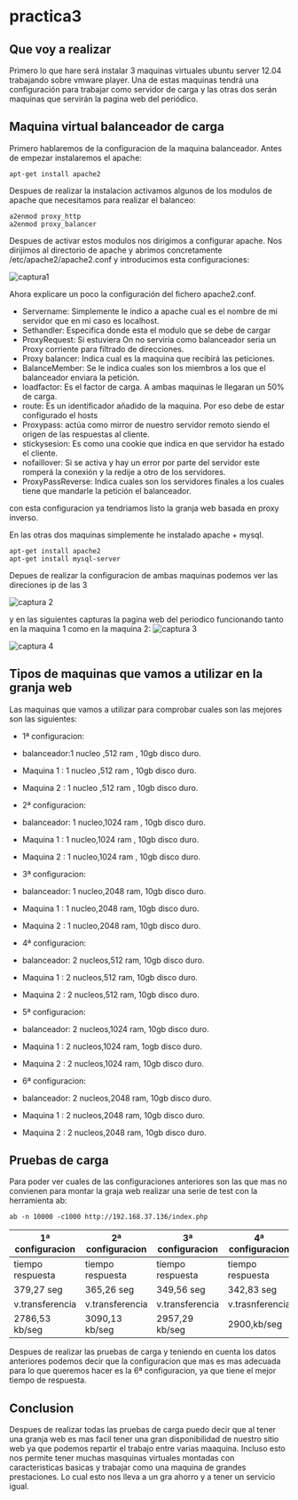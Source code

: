 practica3 
==========================================================================================================================

Que voy a realizar
--------------------------------------------------------------------------------------------------------------------------
Primero lo que hare será instalar 3 maquinas virtuales ubuntu server 12.04 trabajando sobre vmware player. Una de estas maquinas tendrá una configuración para trabajar como servidor de carga y las otras dos serán maquinas que servirán la pagina web del periódico.


Maquina virtual balanceador de carga
--------------------------------------------------------------------------------------------------------------------------
Primero hablaremos de la configuracion de la maquina balanceador.
Antes de empezar instalaremos el apache:
```
apt-get install apache2
```
Despues de realizar la instalacion activamos algunos de los modulos de apache que necesitamos para realizar el balanceo:

```
a2enmod proxy_http
a2enmod proxy_balancer

```
Despues de activar estos modulos nos dirigimos a configurar apache. Nos dirijimos al directorio de apache y abrimos concretamente /etc/apache2/apache2.conf y introducimos esta configuraciones:

![captura1](https://dl.dropbox.com/s/5ad3ik0k9ixpzvi/1.png)

Ahora explicare un poco la configuración del fichero apache2.conf.
-  Servername: Simplemente le indico a apache cual es el nombre de mi servidor que en mi caso es localhost.
-  Sethandler: Especifica donde esta el modulo que se debe de cargar
-  ProxyRequest: Si estuviera On no serviría como balanceador seria un Proxy corriente para filtrado de direcciones.
-  Proxy balancer: Indica cual es la maquina que recibirá las peticiones.
-  BalanceMember: Se le indica cuales son los miembros a los que el balanceador enviara la petición.
-  loadfactor: Es el factor de carga. A ambas maquinas le llegaran un 50% de carga.
-  route: Es un identificador añadido de la maquina. Por eso debe de estar configurado el hosts
-  Proxypass: actúa como mirror de nuestro servidor remoto siendo el origen de las respuestas al cliente.
-  stickysesion: Es como una cookie que indica en que servidor ha estado el cliente.
-  nofaillover: Si se activa y hay un error por parte del servidor este romperá la conexión y la redije a otro de los servidores.
-  ProxyPassReverse: Indica cuales son los servidores finales a los cuales tiene que mandarle la petición el balanceador.

con esta configuracion ya tendriamos listo la granja web basada en proxy inverso.

En las otras dos maquinas simplemente he instalado apache + mysql.

```
apt-get install apache2
apt-get install mysql-server
```

Depues de realizar la configuracion de ambas maquinas podemos ver las direciones ip de las 3

![captura 2](https://dl.dropbox.com/s/xulymv0aherrst7/4.png)

y en las siguientes capturas la pagina web del periodico funcionando tanto en la maquina 1 como en la maquina 2:
![captura 3](https://dl.dropbox.com/s/gltucpicg09t08c/3.png)

![captura 4](https://dl.dropbox.com/s/ii23t60zai2m26p/2.png)

Tipos de maquinas que vamos a utilizar en la granja web
------------------------------------------------------------------------------------------------------------------------
Las maquinas que vamos a utilizar para comprobar cuales son las mejores son las siguientes:

- 1ª configuracion:
- balanceador:1 nucleo ,512 ram , 10gb disco duro.
- Maquina 1 : 1 nucleo ,512 ram , 10gb disco duro.
- Maquina 2 : 1 nucleo ,512 ram , 10gb disco duro.

- 2ª configuracion:
- balanceador: 1 nucleo,1024 ram , 10gb disco duro.
- Maquina 1 :  1 nucleo,1024 ram , 10gb disco duro.
- Maquina 2 :  1 nucleo,1024 ram , 10gb disco duro.

- 3ª configuracion:
- balanceador: 1 nucleo,2048 ram, 10gb disco duro.
- Maquina 1  : 1 nucleo,2048 ram, 10gb disco duro.
- Maquina 2  : 1 nucleo,2048 ram, 10gb disco duro.

- 4ª configuracion:
- balanceador: 2 nucleos,512 ram, 10gb disco duro.
- Maquina 1  : 2 nucleos,512 ram, 10gb disco duro.
- Maquina 2  : 2 nucleos,512 ram, 10gb disco duro.

- 5ª configuracion:
- balanceador: 2 nucleos,1024 ram, 10gb disco duro.
- Maquina 1  : 2 nucleos,1024 ram, 1ogb disco duro.
- Maquina 2  : 2 nucleos,1024 ram, 10gb disco duro.

- 6ª configuracion:
- balanceador: 2 nucleos,2048 ram, 10gb disco duro.
- Maquina 1  : 2 nucleos,2048 ram, 10gb disco duro.
- Maquina 2  : 2 nucleos,2048 ram, 10gb disco duro.


Pruebas de carga
------------------------------------------------------------------------------------------------------------------------

Para poder ver cuales de las configuraciones anteriores son las que mas no convienen para montar la graja web realizar una serie de test con la herramienta ab:
```
ab -n 10000 -c1000 http://192.168.37.136/index.php
```
|1ª configuracion|2ª configuracion|3ª configuracion|4ª configuracion|5ª configuracion|6ª configuracion|
|----------------|----------------|----------------|----------------|----------------|----------------|
|tiempo respuesta|tiempo respuesta|tiempo respuesta|tiempo respuesta|tiempo respuesta|tiempo respuesta|
|379,27 seg      |365,26 seg      |349,56 seg      |342,83 seg      |377,86 seg      |341,44 seg      |
|v.transferencia |v.transferencia |v.transferencia |v.trasnferencia |v.transferencia |v.transferencia |
|2786,53 kb/seg  |3090,13 kb/seg  |2957,29 kb/seg  |2900,kb/seg     |3196,67 kb/seg  |2888,61 kb/seg  |


Despues de realizar las pruebas de carga y teniendo en cuenta los datos anteriores podemos decir que la configuracion que mas es mas adecuada para lo que queremos hacer es la 6ª configuracion, ya que tiene el mejor tiempo de respuesta.

Conclusion
------------------------------
Despues de realizar todas las pruebas de carga puedo decir que al tener una granja web es mas facil tener una gran disponibilidad de nuestro sitio web ya que podemos repartir el trabajo entre varias maaquina. Incluso esto nos permite tener muchas masquinas virtuales montadas con caracteristicas basicas y trabajar como una maquina de grandes prestaciones. Lo cual esto nos lleva a un gra ahorro y a tener un servicio igual.


